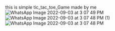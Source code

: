 this is simple tic_tac_toe_Game made by me 
![WhatsApp Image 2022-09-03 at 3 07 49 PM](https://user-images.githubusercontent.com/77136120/188265031-a04476a6-42f3-4053-b763-275e4d5a07ad.jpeg)
![WhatsApp Image 2022-09-03 at 3 07 48 PM (1)](https://user-images.githubusercontent.com/77136120/188265030-5793ebbd-ce9e-4acb-88da-c5abfd4532d5.jpeg)
![WhatsApp Image 2022-09-03 at 3 07 48 PM](https://user-images.githubusercontent.com/77136120/188265032-c863f0b7-4b7b-4c82-bd79-7a95f62ff6de.jpeg)
